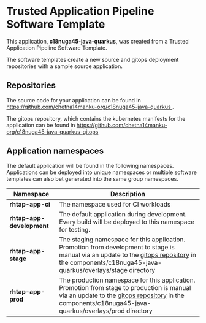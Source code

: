 # Trusted Application Pipeline Software Template

This application, **c18nuga45-java-quarkus**, was created from a Trusted Application Pipeline Software Template.

The software templates create a new source and gitops deployment repositories with a sample source application. 

## Repositories

The source code for your application can be found in [https://github.com/chetna14manku-org/c18nuga45-java-quarkus ](https://github.com/chetna14manku-org/c18nuga45-java-quarkus ).
 
The gitops repository, which contains the kubernetes manifests for the application can be found in 
[https://github.com/chetna14manku-org/c18nuga45-java-quarkus-gitops ](https://github.com/chetna14manku-org/c18nuga45-java-quarkus-gitops ) 

## Application namespaces 

The default application will be found in the following namespaces. Applications can be deployed into unique namespaces or multiple software templates can also bet generated into the same group namespaces.  

|  Namespace   |  Description   |  
| -------- | -------- |
| **rhtap-app-ci** | The namespace used for CI workloads |
| **rhtap-app-development** | The default application during development. Every build will be deployed to this namespace for testing. |
| **rhtap-app-stage** | The staging namespace for this application. Promotion from development to stage is manual via an update to the [gitops repository](https://github.com/chetna14manku-org/c18nuga45-java-quarkus-gitops ) in the components/c18nuga45-java-quarkus/overlays/stage directory |
| **rhtap-app-prod** | The production namespace for this application. Promotion from stage to production is manual via an update to the [gitops repository](https://github.com/chetna14manku-org/c18nuga45-java-quarkus-gitops ) in the components/c18nuga45-java-quarkus/overlays/prod directory |